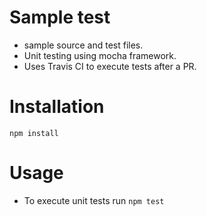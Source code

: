 # Sample test
- sample source and test files.
- Unit testing using mocha framework.
- Uses Travis CI to execute tests after a PR.

# Installation
`npm install`

# Usage
- To execute unit tests run
`npm test`

###
